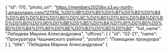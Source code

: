 {
    "id": 170,
    "photo_url": "https://members2020by.s3.eu-north-1.amazonaws.com/127916_%D0%9B%D0%B5%D0%B1%D0%B5%D0%B4%D0%B5%D0%B2%D0%B0%D0%9C%D0%B0%D1%80%D0%B8%D0%BD%D0%B0%D0%90%D0%BB%D0%B5%D0%BA%D1%81%D0%B0%D0%BD%D0%B4%D1%80%D0%BE%D0%B2%D0%BD%D0%B0",
    "full_name": "Лебедева Марина Александровна",
    "offices": [
        {
            "id": "02-21",
            "name": "Прокуратура Чашникского района",
            "position": "Помощник прокурора"
        }
    ],
    "title": "Лебедева Марина Александровна"
}